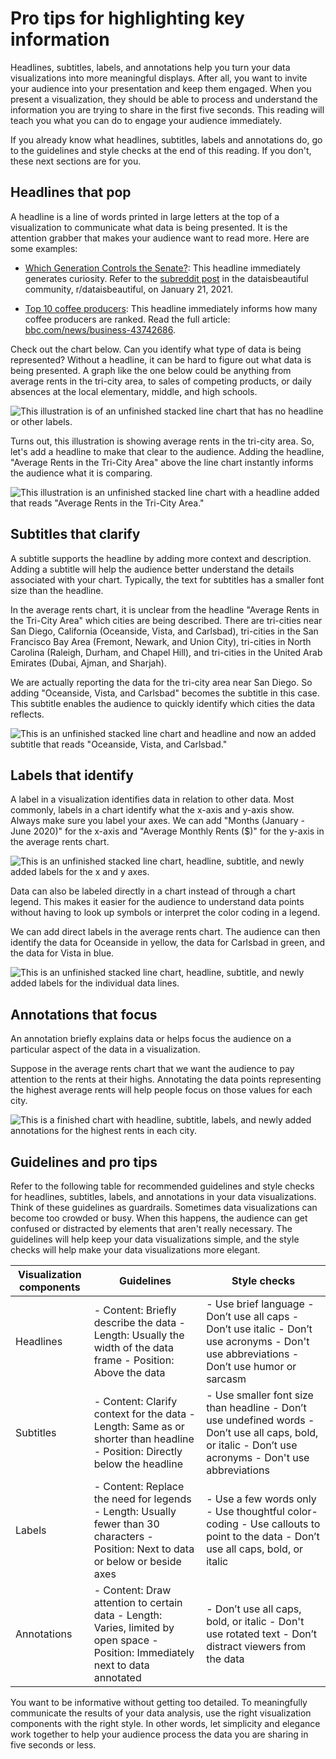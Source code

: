 Pro tips for highlighting key information
=========================================

Headlines, subtitles, labels, and annotations help you turn your data visualizations into more meaningful displays. After all, you want to invite your audience into your presentation and keep them engaged. When you present a visualization, they should be able to process and understand the information you are trying to share in the first five seconds. This reading will teach you what you can do to engage your audience immediately. 

If you already know what headlines, subtitles, labels and annotations do, go to the guidelines and style checks at the end of this reading. If you don't, these next sections are for you. 

Headlines that pop
------------------

A headline is a line of words printed in large letters at the top of a visualization to communicate what data is being presented. It is the attention grabber that makes your audience want to read more. Here are some examples:

-   [Which Generation Controls the Senate?](https://i.redd.it/rw0vrjakuoc61.png "Which generation controls the senate?"): This headline immediately generates curiosity. Refer to the [subreddit post](https://www.reddit.com/r/dataisbeautiful/comments/l1yly6/oc_which_generation_controls_the_senate/ "subreddit post") in the dataisbeautiful community, r/dataisbeautiful, on January 21, 2021.

-   [Top 10 coffee producers](https://ichef.bbci.co.uk/news/976/cpsprodpb/65D8/production/_100827062_chart-globalcoffeeproduction-iskhe-nc.png "Top 10 coffee producers"): This headline immediately informs how many coffee producers are ranked. Read the full article: [bbc.com/news/business-43742686](https://www.bbc.com/news/business-43742686 "bbc.com/news/business-43742686").

Check out the chart below. Can you identify what type of data is being represented? Without a headline, it can be hard to figure out what data is being presented. A graph like the one below could be anything from average rents in the tri-city area, to sales of competing products, or daily absences at the local elementary, middle, and high schools. 

![ This illustration is of an unfinished stacked line chart that has no headline or other labels.](https://d3c33hcgiwev3.cloudfront.net/imageAssetProxy.v1/zu9qBFoIQBmvagRaCCAZTQ_932b75115a474428b32c50ea5c905eb4_Screen-Shot-2021-02-26-at-3.33.05-PM.png?expiry=1645228800000&hmac=rk2zx7AyNHECSZzrj3FiTYeGxFyyOxUYFPC--ZM1tIQ)

Turns out, this illustration is showing average rents in the tri-city area. So, let's add a headline to make that clear to the audience. Adding the headline, "Average Rents in the Tri-City Area" above the line chart instantly informs the audience what it is comparing.

![This illustration is an unfinished stacked line chart with a headline added that reads "Average Rents in the Tri-City Area."](https://d3c33hcgiwev3.cloudfront.net/imageAssetProxy.v1/RfxGzS5-SG68Rs0ufohu0w_fa4bf6deaa534606b2fb1f3ccf98baf5_Screen-Shot-2021-02-26-at-3.44.27-PM.png?expiry=1645228800000&hmac=1rqaw1rDbAg5M_ZKtB10eOL_i_28fMSzOdQnoSUmInc)

Subtitles that clarify
----------------------

A subtitle supports the headline by adding more context and description. Adding a subtitle will help the audience better understand the details associated with your chart. Typically, the text for subtitles has a smaller font size than the headline. 

In the average rents chart, it is unclear from the headline "Average Rents in the Tri-City Area"  which cities are being described. There are tri-cities near San Diego, California (Oceanside, Vista, and Carlsbad), tri-cities in the San Francisco Bay Area (Fremont, Newark, and Union City), tri-cities in North Carolina (Raleigh, Durham, and Chapel Hill), and tri-cities in the United Arab Emirates (Dubai, Ajman, and Sharjah). 

We are actually reporting the data for the tri-city area near San Diego. So adding "Oceanside, Vista, and Carlsbad" becomes the subtitle in this case. This subtitle enables the audience to quickly identify which cities the data reflects.

![This is an unfinished stacked line chart and headline and now an added  subtitle that reads "Oceanside, Vista, and Carlsbad."](https://d3c33hcgiwev3.cloudfront.net/imageAssetProxy.v1/zyTy8njIQQuk8vJ4yJEL6g_956f0070c2504191a48b8ee222e28ce2_Screen-Shot-2021-02-26-at-3.46.05-PM.png?expiry=1645228800000&hmac=xRFG12cmlTqmbwpZ3nb2NPA2Uvh6mfHJng9iYBUwW4g)

Labels that identify
--------------------

A label in a visualization identifies data in relation to other data. Most commonly, labels in a chart identify what the x-axis and y-axis show. Always make sure you label your axes. We can add "Months (January - June 2020)" for the x-axis and "Average Monthly Rents ($)" for the y-axis in the average rents chart. 

![This is an unfinished stacked line chart, headline, subtitle, and newly added labels for the x and y axes.](https://d3c33hcgiwev3.cloudfront.net/imageAssetProxy.v1/4HxZw65dSbG8WcOuXXmx9w_ccfb490a108742319e49cea6dc49a6ee_Screen-Shot-2021-02-26-at-3.50.28-PM.png?expiry=1645228800000&hmac=ZE8L97QD1Xpj2hlGTgavc6AWtYI5c07T7d1yhbewjU0)

Data can also be labeled directly in a chart instead of through a chart legend. This makes it easier for the audience to understand data points without having to look up symbols or interpret the color coding in a legend. 

We can add direct labels in the average rents chart. The audience can then identify the data for Oceanside in yellow, the data for Carlsbad in green, and the data for Vista in blue. 

![This is an unfinished stacked line chart, headline, subtitle, and newly added labels for the individual data lines.](https://d3c33hcgiwev3.cloudfront.net/imageAssetProxy.v1/XVOX-a6LQbKTl_muizGy0g_31efd8df7735426c881ae8c6e2324e55_Screen-Shot-2021-02-26-at-3.56.11-PM.png?expiry=1645228800000&hmac=bcX3Ruhdk-z3NIhzBSInK7mHO77bM3GHpLQj794xltw)

Annotations that focus
----------------------

An annotation briefly explains data or helps focus the audience on a particular aspect of the data in a visualization. 

Suppose in the average rents chart that we want the audience to pay attention to the rents at their highs. Annotating the data points representing the highest average rents will help people focus on those values for each city.

![This is a finished chart with headline, subtitle, labels, and newly added annotations for the highest rents in each city.](https://d3c33hcgiwev3.cloudfront.net/imageAssetProxy.v1/ZeR9MSknSdGkfTEpJwnRlg_32364aeca0dc447ba6cd86ee92196a4d_Screen-Shot-2021-02-26-at-4.00.53-PM.png?expiry=1645228800000&hmac=mrqIqwF-tBHQk3ci1vXDhuAOfav9HykuNZv10qmig9w)

Guidelines and pro tips
-----------------------

Refer to the following table for recommended guidelines and style checks for headlines, subtitles, labels, and annotations in your data visualizations. Think of these guidelines as guardrails. Sometimes data visualizations can become too crowded or busy. When this happens, the audience can get confused or distracted by elements that aren't really necessary. The guidelines will help keep your data visualizations simple, and the style checks will help make your data visualizations more elegant.

| Visualization components | Guidelines                                                                                                                           | Style checks                                                                                                                                            |
| ------------------------ | ------------------------------------------------------------------------------------------------------------------------------------ | ------------------------------------------------------------------------------------------------------------------------------------------------------- |
| Headlines                | \- Content: Briefly describe the data - Length: Usually the width of the data frame - Position: Above the data                       | \- Use brief language - Don’t use all caps - Don’t use italic - Don’t use acronyms - Don't use abbreviations - Don’t use humor or sarcasm               |
| Subtitles                | \- Content: Clarify context for the data - Length: Same as or shorter than headline - Position: Directly below the headline          | \- Use smaller font size than headline - Don’t use undefined words - Don’t use all caps, bold, or italic - Don’t use acronyms - Don't use abbreviations |
| Labels                   | \- Content: Replace the need for legends - Length: Usually fewer than 30 characters - Position: Next to data or below or beside axes | \- Use a few words only - Use thoughtful color-coding - Use callouts to point to the data - Don’t use all caps, bold, or italic                         |
| Annotations              | \- Content: Draw attention to certain data - Length: Varies, limited by open space - Position: Immediately next to data annotated    | \- Don’t use all caps, bold, or italic - Don't use rotated text - Don’t distract viewers from the data                                                  |

You want to be informative without getting too detailed. To meaningfully communicate the results of your data analysis, use the right visualization components with the right style. In other words, let simplicity and elegance work together to help your audience process the data you are sharing in five seconds or less.